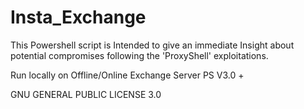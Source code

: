 # Insta_Exchange

This Powershell script is Intended to give an immediate Insight about potential compromises following the 'ProxyShell' exploitations.

Run locally on Offline/Online Exchange Server
PS V3.0 +

GNU GENERAL PUBLIC LICENSE 3.0
